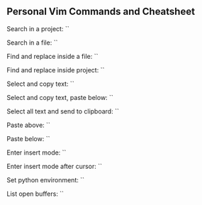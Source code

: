 ## Personal Vim Commands and Cheatsheet

Search in a project: ``

Search in a file: ``

Find and replace inside a file: ``

Find and replace inside project: ``

Select and copy text: ``

Select and copy text, paste below: ``

Select all text and send to clipboard: ``

Paste above: ``

Paste below: ``

Enter insert mode: ``

Enter insert mode after cursor: ``

Set python environment: ``

List open buffers: ``


